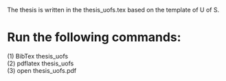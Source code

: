 The thesis is written in the thesis_uofs.tex based on the template of U of S.

# Run the following commands:
(1) BibTex thesis_uofs <br /> (2) pdflatex thesis_uofs <br /> (3) open thesis_uofs.pdf

